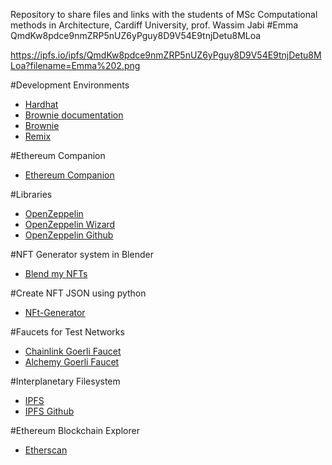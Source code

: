 
Repository to share files and links with the students of MSc Computational methods in Architecture, Cardiff University, prof. Wassim Jabi
#Emma
QmdKw8pdce9nmZRP5nUZ6yPguy8D9V54E9tnjDetu8MLoa

https://ipfs.io/ipfs/QmdKw8pdce9nmZRP5nUZ6yPguy8D9V54E9tnjDetu8MLoa?filename=Emma%202.png


#Development Environments

- [Hardhat](https://hardhat.org/hardhat-network/docs/overview) 
- [Brownie documentation](https://brownie.readthedocs.io/en/latest/index)
- [Brownie](https://github.com/eth-brownie/brownie)
- [Remix](https://remix.ethereum.org/)

#Ethereum Companion
- [Ethereum Companion](https://athenslab.github.io/Ethereum-Companion/)

#Libraries
- [OpenZeppelin](https://openzeppelin.org/docs/latest/getting-started/installation/)
- [OpenZeppelin Wizard](https://docs.openzeppelin.com/contracts/4.x/wizard)
- [OpenZeppelin Github](https://github.com/OpenZeppelin/openzeppelin-contracts)


#NFT Generator system in Blender
- [Blend my NFTs](https://github.com/torrinworx/Blend_My_NFTs)

#Create NFT JSON using python
- [NFt-Generator](https://github.com/Jon-Becker/nft-generator-py)

#Faucets for Test Networks
- [Chainlink Goerli Faucet](https://faucets.chain.link/)
- [Alchemy Goerli Faucet](https://goerlifaucet.com/)

#Interplanetary Filesystem
- [IPFS](https://ipfs.tech/)
- [IPFS Github](https://github.com/ipfs/go-ipfs)

#Ethereum Blockchain Explorer
- [Etherscan](https://etherscan.io/)




